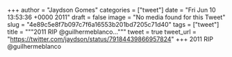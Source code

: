 
+++
author = "Jaydson Gomes"
categories = ["tweet"]
date = "Fri Jun 10 13:53:36 +0000 2011"
draft = false
image = "No media found for this Tweet"
slug = "4e89c5e8f7b097c7f6a16553b201bd7205c71d40"
tags = ["tweet"]
title = """2011 RIP @guilhermeblanco..."""
tweet = true
tweet_url = "https://twitter.com/jaydson/status/79184439866957824"
+++
2011 RIP @guilhermeblanco
